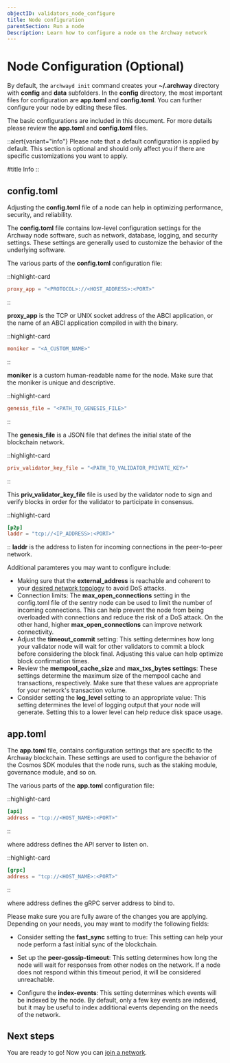 ```yaml
---
objectID: validators_node_configure
title: Node configuration
parentSection: Run a node
Description: Learn how to configure a node on the Archway network
---
```



# Node Configuration (Optional)


By default, the `archwayd init` command creates your **~/.archway** directory with **config** and **data** subfolders. In the **config** directory, the most important files for configuration are **app.toml** and **config.toml**. You can further configure your node by editing these files.

The basic configurations are included in this document. For more details please review the **app.toml** and **config.toml** files.

::alert{variant="info"}
Please note that a default configuration is applied by default. This section is optional and should only affect you if there are specific customizations you want to apply.


#title
Info
::

## config.toml

Adjusting the **config.toml** file of a node can help in optimizing performance, security, and reliability.

The **config.toml** file contains low-level configuration settings for the Archway node software, such as network, database, logging, and security settings. These settings are generally used to customize the behavior of the underlying software.



The various parts of the **config.toml** configuration file:

::highlight-card

```toml
proxy_app = "<PROTOCOL>://<HOST_ADDRESS>:<PORT>"
```

::

**proxy_app** is the TCP or UNIX socket address of the ABCI application, or the name of an ABCI application compiled in with the binary.

::highlight-card

```toml
moniker = "<A_CUSTOM_NAME>"
```

::

**moniker** is a custom human-readable name for the node. Make sure that the moniker is unique and descriptive.

::highlight-card

```toml
genesis_file = "<PATH_TO_GENESIS_FILE>"
```

::

The **genesis_file** is a JSON file that defines the initial state of the blockchain network.

::highlight-card

```toml
priv_validator_key_file = "<PATH_TO_VALIDATOR_PRIVATE_KEY>"
```

::

This **priv_validator_key_file** file is used by the validator node to sign and verify blocks in order for the validator to participate in consensus.

::highlight-card

```toml
[p2p]
laddr = "tcp://<IP_ADDRESS>:<PORT>"
```

::
**laddr** is the address to listen for incoming connections in the peer-to-peer network.



Additional paramteres you may want to configure include:
- Making sure that the **external_address** is reachable and coherent to your [desired network topology](../becoming-a-validator/requirements#sentry-nodes-ddos-protection) to avoid DoS attacks.
- Connection limits: The **max_open_connections** setting in the config.toml file of the sentry node can be used to limit the number of incoming connections. This can help prevent the node from being overloaded with connections and reduce the risk of a DoS attack. On the other hand, higher **max_open_connections** can improve network connectivity.
- Adjust the **timeout_commit** setting: This setting determines how long your validator node will wait for other validators to commit a block before considering the block final. Adjusting this value can help optimize block confirmation times.
- Review the **mempool_cache_size** and **max_txs_bytes settings**: These settings determine the maximum size of the mempool cache and transactions, respectively. Make sure that these values are appropriate for your network's transaction volume.
- Consider setting the **log_level** setting to an appropriate value: This setting determines the level of logging output that your node will generate. Setting this to a lower level can help reduce disk space usage.

## app.toml

The **app.toml** file, contains configuration settings that are specific to the Archway blockchain. These settings are used to configure the behavior of the Cosmos SDK modules that the node runs, such as the staking module, governance module, and so on.

The various parts of the **app.toml** configuration file:

::highlight-card

```toml
[api]
address = "tcp://<HOST_NAME>:<PORT>"
```

::

where address defines the API server to listen on.

::highlight-card

```toml
[grpc]
address = "tcp://<HOST_NAME>:<PORT>"
```

::

where address defines the gRPC server address to bind to.

Please make sure you are fully aware of the changes you are applying. Depending on your needs, you may want to modify the following fields:

- Consider setting the **fast_sync** setting to true: This setting can help your node perform a fast initial sync of the blockchain.

- Set up the **peer-gossip-timeout**: This setting determines how long the node will wait for responses from other nodes on the network. If a node does not respond within this timeout period, it will be considered unreachable.

- Configure the **index-events**: This setting determines which events will be indexed by the node. By default, only a few key events are indexed, but it may be useful to index additional events depending on the needs of the network.

## Next steps
You are ready to go! Now you can [join a network](/validators/running-a-node/join-a-network/overview).